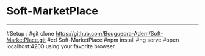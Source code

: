 # Soft-MarketPlace
_____________________________________________________________________________________
#Setup :
#git clone https://github.com/Bouguedra-Adem/Soft-MarketPlace.git
#cd Soft-MarketPlace
#npm install
#ng serve
#open localhost:4200 using your favorite browser.
